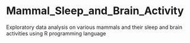 # Mammal_Sleep_and_Brain_Activity
Exploratory data analysis on various mammals and their sleep and brain activities using R programming language
